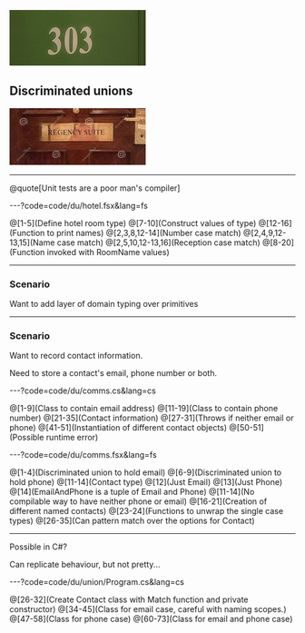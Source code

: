 ![Number room](assets/img/number.jpg)

## Discriminated unions

![Suite](assets/img/suite.jpg)

---

@quote[Unit tests are a poor man's compiler]

---?code=code/du/hotel.fsx&lang=fs

@[1-5](Define hotel room type)
@[7-10](Construct values of type)
@[12-16](Function to print names)
@[2,3,8,12-14](Number case match)
@[2,4,9,12-13,15](Name case match)
@[2,5,10,12-13,16](Reception case match)
@[8-20](Function invoked with RoomName values)

---

### Scenario

Want to add layer of domain typing over primitives

---

### Scenario

Want to record contact information.

Need to store a contact's email, phone number or both.


---?code=code/du/comms.cs&lang=cs

@[1-9](Class to contain email address)
@[11-19](Class to contain phone number)
@[21-35](Contact information)
@[27-31](Throws if neither email or phone)
@[41-51](Instantiation of different contact objects)
@[50-51](Possible runtime error)


---?code=code/du/comms.fsx&lang=fs

@[1-4](Discriminated union to hold email)
@[6-9](Discriminated union to hold phone)
@[11-14](Contact type)
@[12](Just Email)
@[13](Just Phone)
@[14](EmailAndPhone is a tuple of Email and Phone)
@[11-14](No compilable way to have neither phone or email)
@[16-21](Creation of different named contacts)
@[23-24](Functions to unwrap the single case types)
@[26-35](Can pattern match over the options for Contact)

--- 

Possible in C#?

Can replicate behaviour, but not pretty...

---?code=code/du/union/Program.cs&lang=cs

@[26-32](Create Contact class with Match function and private constructor)
@[34-45](Class for email case, careful with naming scopes.)
@[47-58](Class for phone case)
@[60-73](Class for email and phone case)
